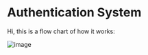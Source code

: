 # Authentication System

Hi, this is a flow chart of how it works: 

![image](https://github.com/tinaafang/authentication-system/assets/94018300/cfdf3335-b4fe-4367-b8ad-a86b0f3d972a)
